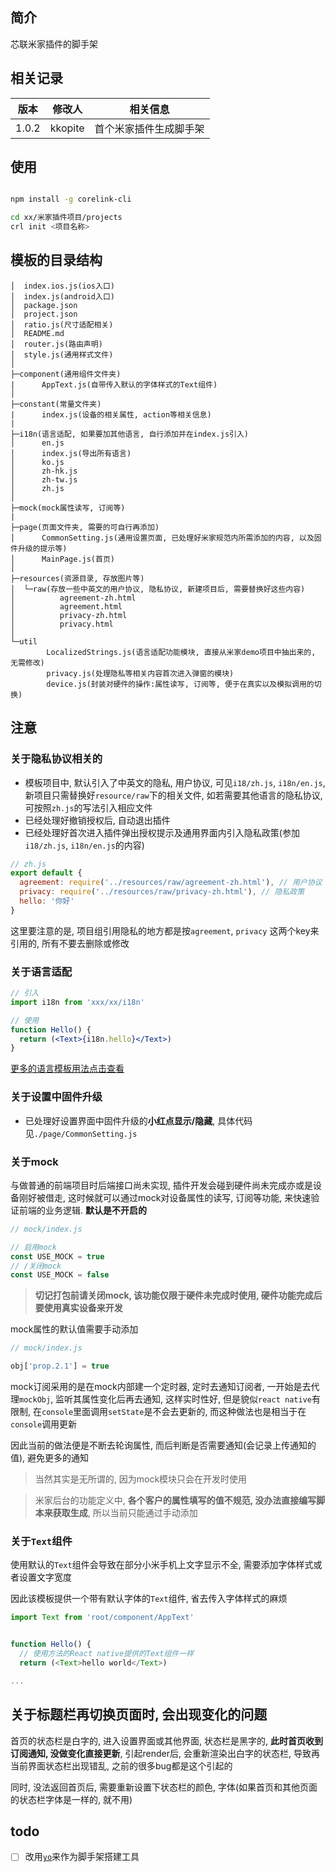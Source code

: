 ## 简介

芯联米家插件的脚手架

## 相关记录

|版本|修改人|相关信息|
|--|-|--|
|1.0.2|kkopite|首个米家插件生成脚手架|

## 使用

```bash

npm install -g corelink-cli

cd xx/米家插件项目/projects
crl init <项目名称>
```

## 模板的目录结构

```
│  index.ios.js(ios入口)
│  index.js(android入口)
│  package.json
│  project.json
│  ratio.js(尺寸适配相关)
│  README.md
│  router.js(路由声明)
│  style.js(通用样式文件)
│  
├─component(通用组件文件夹)
|      AppText.js(自带传入默认的字体样式的Text组件)
│ 
├─constant(常量文件夹)
|      index.js(设备的相关属性, action等相关信息)
|
├─i18n(语言适配, 如果要加其他语言, 自行添加并在index.js引入)
│      en.js
│      index.js(导出所有语言)
│      ko.js
│      zh-hk.js
│      zh-tw.js
│      zh.js
│   
├─mock(mock属性读写, 订阅等)
|   
├─page(页面文件夹, 需要的可自行再添加)
│      CommonSetting.js(通用设置页面, 已处理好米家规范内所需添加的内容, 以及固件升级的提示等)
│      MainPage.js(首页)
│      
├─resources(资源目录, 存放图片等)
│  └─raw(存放一些中英文的用户协议, 隐私协议, 新建项目后, 需要替换好这些内容)
│          agreement-zh.html
│          agreement.html
│          privacy-zh.html
│          privacy.html
│          
└─util
        LocalizedStrings.js(语言适配功能模块, 直接从米家demo项目中抽出来的, 无需修改)
        privacy.js(处理隐私等相关内容首次进入弹窗的模块)
        device.js(封装对硬件的操作:属性读写, 订阅等, 便于在真实以及模拟调用的切换)
```

## 注意

### 关于隐私协议相关的

- 模板项目中, 默认引入了中英文的隐私, 用户协议, 可见`i18/zh.js`, `i18n/en.js`, 新项目只需替换好`resource/raw`下的相关文件, 如若需要其他语言的隐私协议, 可按照`zh.js`的写法引入相应文件
- 已经处理好撤销授权后, 自动退出插件
- 已经处理好首次进入插件弹出授权提示及通用界面内引入隐私政策(参加`i18/zh.js`, `i18n/en.js`的内容)
```js
// zh.js
export default {
  agreement: require('../resources/raw/agreement-zh.html'), // 用户协议
  privacy: require('../resources/raw/privacy-zh.html'), // 隐私政策
  hello: '你好'
}
```

这里要注意的是, 项目组引用隐私的地方都是按`agreement`, `privacy` 这两个key来引用的, 所有不要去删除或修改

### 关于语言适配

```jsx
// 引入
import i18n from 'xxx/xx/i18n'

// 使用
function Hello() {
  return (<Text>{i18n.hello}</Text>)
}
```

[更多的语言模板用法点击查看](https://github.com/stefalda/ReactNativeLocalization)
### 关于设置中固件升级

- 已处理好设置界面中固件升级的**小红点显示/隐藏**, 具体代码见`./page/CommonSetting.js`


### 关于mock

与做普通的前端项目时后端接口尚未实现, 插件开发会碰到硬件尚未完成亦或是设备刚好被借走, 这时候就可以通过mock对设备属性的读写, 订阅等功能, 来快速验证前端的业务逻辑. **默认是不开启的**

```js
// mock/index.js

// 启用mock
const USE_MOCK = true
// /关闭mock
const USE_MOCK = false
```

> **切记打包前请关闭mock, 该功能仅限于硬件未完成时使用, 硬件功能完成后要使用真实设备来开发**

mock属性的默认值需要手动添加

```js
// mock/index.js

obj['prop.2.1'] = true
```

mock订阅采用的是在mock内部建一个定时器, 定时去通知订阅者, 一开始是去代理`mockObj`, 监听其属性变化后再去通知, 这样实时性好, 但是貌似`react native`有限制, 在`console`里面调用`setState`是不会去更新的, 而这种做法也是相当于在`console`调用更新

因此当前的做法便是不断去轮询属性, 而后判断是否需要通知(会记录上传通知的值), 避免更多的通知

> 当然其实是无所谓的, 因为mock模块只会在开发时使用

> 米家后台的功能定义中, **各个客户的属性填写的值不规范, 没办法直接编写脚本来获取生成**, 所以当前只能通过手动添加

### 关于`Text`组件

使用默认的`Text`组件会导致在部分小米手机上文字显示不全, 需要添加字体样式或者设置文字宽度

因此该模板提供一个带有默认字体的`Text`组件, 省去传入字体样式的麻烦

```js
import Text from 'root/component/AppText'


function Hello() {
  // 使用方法的React native提供的Text组件一样
  return (<Text>hello world</Text>)

...
```

## 关于标题栏再切换页面时, 会出现变化的问题

首页的状态栏是白字的, 进入设置界面或其他界面, 状态栏是黑字的, **此时首页收到订阅通知, 没做变化直接更新**, 引起render后, 会重新渲染出白字的状态栏, 导致再当前界面状态栏出现错乱, 之前的很多bug都是这个引起的

同时, 没法返回首页后, 需要重新设置下状态栏的颜色, 字体(如果首页和其他页面的状态栏字体是一样的, 就不用)

## todo

- [ ] 改用[`yo`](https://www.npmjs.com/package/yo)来作为脚手架搭建工具